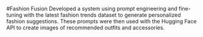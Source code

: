 #Fashion Fusion
Developed a system using prompt engineering and fine-tuning with the latest fashion trends dataset to generate personalized fashion suggestions. These prompts were then used with the Hugging Face API to create images of recommended outfits and accessories.
